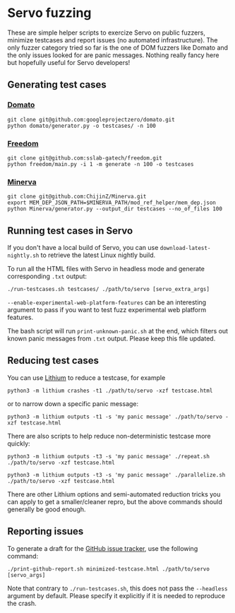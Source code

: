 # Servo fuzzing

These are simple helper scripts to exercize Servo on public fuzzers, minimize
testcases and report issues (no automated infrastructure). The only fuzzer
category tried so far is the one of DOM fuzzers like Domato and the only issues
looked for are panic messages. Nothing really fancy here but hopefully useful
for Servo developers!

## Generating test cases

### [Domato](https://github.com/googleprojectzero/domato)

```
git clone git@github.com:googleprojectzero/domato.git
python domato/generator.py -o testcases/ -n 100
```

### [Freedom](https://github.com/sslab-gatech/freedom)

```
git clone git@github.com:sslab-gatech/freedom.git
python freedom/main.py -i 1 -m generate -n 100 -o testcases
```

### [Minerva](https://github.com/ChijinZ/Minerva)

```
git clone git@github.com:ChijinZ/Minerva.git
export MEM_DEP_JSON_PATH=$MINERVA_PATH/mod_ref_helper/mem_dep.json
python Minerva/generator.py --output_dir testcases --no_of_files 100
```

## Running test cases in Servo

If you don't have a local build of Servo, you can use
`download-latest-nightly.sh` to retrieve the latest Linux nightly build.

To run all the HTML files with Servo in headless mode and generate corresponding
`.txt` output:

```
./run-testcases.sh testcases/ ./path/to/servo [servo_extra_args]
```

`--enable-experimental-web-platform-features` can be an interesting argument to
pass if you want to test fuzz experimental web platform features.

The bash script will run `print-unknown-panic.sh` at the end, which filters out
known panic messages from `.txt` output. Please keep this file updated.

## Reducing test cases

You can use [Lithium](https://github.com/MozillaSecurity/lithium/) to reduce a testcase, for example

```
python3 -m lithium crashes -t1 ./path/to/servo -xzf testcase.html
```

or to narrow down a specific panic message:

```
python3 -m lithium outputs -t1 -s 'my panic message' ./path/to/servo -xzf testcase.html
```

There are also scripts to help reduce non-deterministic testcase more quickly:

```
python3 -m lithium outputs -t3 -s 'my panic message' ./repeat.sh ./path/to/servo -xzf testcase.html
```

```
python3 -m lithium outputs -t3 -s 'my panic message' ./parallelize.sh ./path/to/servo -xzf testcase.html
```

There are other Lithium options and semi-automated reduction tricks you can
apply to get a smaller/cleaner repro, but the above commands should generally
be good enough.

## Reporting issues

To generate a draft for the [GitHub issue tracker](https://github.com/servo/servo/issues), use the following command:

```
./print-github-report.sh minimized-testcase.html ./path/to/servo [servo_args]
```

Note that contrary to `./run-testcases.sh`, this does not pass the `--headless`
argument by default. Please specify it explicitly if it is needed to reproduce
the crash.
